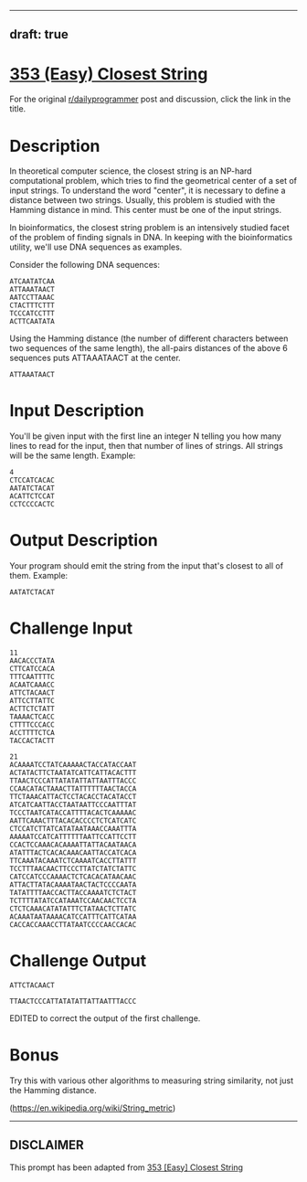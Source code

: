 ---
draft: true
----

# [353 (Easy) Closest String](https://www.reddit.com/r/dailyprogrammer/comments/826coe/20180305_challenge_353_easy_closest_string/)

For the original [r/dailyprogrammer](https://www.reddit.com/r/dailyprogrammer/) post and discussion, click the link in the title.

# Description
In theoretical computer science, the closest string is an NP-hard computational problem, which tries to find the geometrical center of a set of input strings. To understand the word "center", it is necessary to define a distance between two strings. Usually, this problem is studied with the Hamming distance in mind. This center must be one of the input strings.

In bioinformatics, the closest string problem is an intensively studied facet of the problem of finding signals in DNA. In keeping with the bioinformatics utility, we'll use DNA sequences as examples. 

Consider the following DNA sequences:


```
ATCAATATCAA
ATTAAATAACT
AATCCTTAAAC
CTACTTTCTTT
TCCCATCCTTT
ACTTCAATATA
```
Using the Hamming distance (the number of different characters between two sequences of the same length), the all-pairs distances of the above 6 sequences puts ATTAAATAACT at the center. 


```
ATTAAATAACT
```
# Input Description
You'll be given input with the first line an integer N telling you how many lines to read for the input, then that number of lines of strings. All strings will be the same length. Example:


```
4
CTCCATCACAC
AATATCTACAT
ACATTCTCCAT
CCTCCCCACTC
```
# Output Description
Your program should emit the string from the input that's closest to all of them. Example:


```
AATATCTACAT
```
# Challenge Input

```
11
AACACCCTATA
CTTCATCCACA
TTTCAATTTTC
ACAATCAAACC
ATTCTACAACT
ATTCCTTATTC
ACTTCTCTATT
TAAAACTCACC
CTTTTCCCACC
ACCTTTTCTCA
TACCACTACTT

21
ACAAAATCCTATCAAAAACTACCATACCAAT
ACTATACTTCTAATATCATTCATTACACTTT
TTAACTCCCATTATATATTATTAATTTACCC
CCAACATACTAAACTTATTTTTTAACTACCA
TTCTAAACATTACTCCTACACCTACATACCT
ATCATCAATTACCTAATAATTCCCAATTTAT
TCCCTAATCATACCATTTTACACTCAAAAAC
AATTCAAACTTTACACACCCCTCTCATCATC
CTCCATCTTATCATATAATAAACCAAATTTA
AAAAATCCATCATTTTTTAATTCCATTCCTT
CCACTCCAAACACAAAATTATTACAATAACA
ATATTTACTCACACAAACAATTACCATCACA
TTCAAATACAAATCTCAAAATCACCTTATTT
TCCTTTAACAACTTCCCTTATCTATCTATTC
CATCCATCCCAAAACTCTCACACATAACAAC
ATTACTTATACAAAATAACTACTCCCCAATA
TATATTTTAACCACTTACCAAAATCTCTACT
TCTTTTATATCCATAAATCCAACAACTCCTA
CTCTCAAACATATATTTCTATAACTCTTATC
ACAAATAATAAAACATCCATTTCATTCATAA
CACCACCAAACCTTATAATCCCCAACCACAC
```
# Challenge Output

```
ATTCTACAACT

TTAACTCCCATTATATATTATTAATTTACCC
```
EDITED to correct the output of the first challenge.

# Bonus
Try this with various other algorithms to measuring string similarity, not just the Hamming distance. 

(https://en.wikipedia.org/wiki/String_metric)

----
## **DISCLAIMER**
This prompt has been adapted from [353 [Easy] Closest String](https://www.reddit.com/r/dailyprogrammer/comments/826coe/20180305_challenge_353_easy_closest_string/
)

